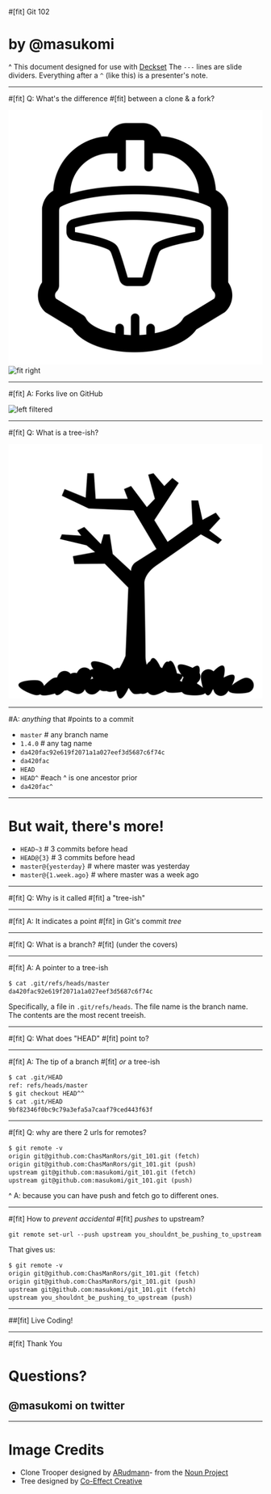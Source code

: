 #[fit] Git 102
# by @masukomi

^
This document designed for use with [Deckset](http://www.decksetapp.com/)
The `---` lines are slide dividers.
Everything after a `^` (like this) is a presenter's note.

---

#[fit] Q: What's the difference 
#[fit] between a clone & a fork?

![fit left](images/clone_trooper.png)![fit right](images/fork.png)

---

#[fit] A: Forks live on GitHub

![left filtered](images/fork.png)

---

#[fit] Q: What is a tree-ish?

![fit](images/tree.png)

---

#A: *anything* that 
#points to a commit

* `master` # any branch name
* `1.4.0` # any tag name
* `da420fac92e619f2071a1a027eef3d5687c6f74c`
* `da420fac`
* `HEAD`
* `HEAD^` #each ^ is one ancestor prior
* `da420fac^`

---

# But wait, there's more!

* `HEAD~3` # 3 commits before head
* `HEAD@{3}` # 3 commits before head
* `master@{yesterday}` # where master was yesterday
* `master@{1.week.ago}` # where master was a week ago

---

#[fit] Q: Why is it called
#[fit] a "tree-ish"

---

#[fit] A: It indicates a point 
#[fit] in Git's commit *tree*

---

#[fit] Q: What is a branch?
#[fit] (under the covers)

---

#[fit] A: A pointer to a tree-ish

	$ cat .git/refs/heads/master
	da420fac92e619f2071a1a027eef3d5687c6f74c
	
Specifically, a file in `.git/refs/heads`. The file name is the branch name. The contents are the most recent treeish.

---

#[fit] Q: What does "HEAD" 
#[fit] point to?

----

#[fit] A: The tip of a branch
#[fit] *or* a tree-ish

	$ cat .git/HEAD
	ref: refs/heads/master
	$ git checkout HEAD^^
	$ cat .git/HEAD
	9bf82346f0bc9c79a3efa5a7caaf79ced443f63f
	

---

#[fit] Q: why are there 2 urls for remotes?

	$ git remote -v
	origin git@github.com:ChasManRors/git_101.git (fetch)
	origin git@github.com:ChasManRors/git_101.git (push)
	upstream git@github.com:masukomi/git_101.git (fetch)
	upstream git@github.com:masukomi/git_101.git (push)

^ 
A: because you can have push and fetch go to different ones.

---

#[fit] How to *prevent accidental* 
#[fit] *pushes* to upstream?

	git remote set-url --push upstream you_shouldnt_be_pushing_to_upstream

That gives us: 

	$ git remote -v
	origin git@github.com:ChasManRors/git_101.git (fetch)
	origin git@github.com:ChasManRors/git_101.git (push)
	upstream git@github.com:masukomi/git_101.git (fetch)
	upstream you_shouldnt_be_pushing_to_upstream (push)

---

##[fit] Live Coding!

---

#[fit] Thank You

# Questions? 
## @masukomi on twitter

---

# Image Credits

* Clone Trooper designed by [ARudmann](http://www.thenounproject.com/ARudmann)- from the [Noun Project](http://www.thenounproject.com)
* Tree designed by [Co-Effect Creative](http://www.thenounproject.com/thecoeffect) 